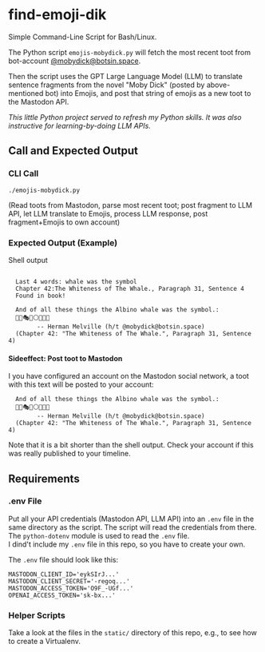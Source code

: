 <!-- markdownlint-disable MD046 -->
# find-emoji-dik

Simple Command-Line Script for Bash/Linux.

The Python script `emojis-mobydick.py` will fetch the most recent toot from bot-account [@mobydick@botsin.space](https://social.vivaldi.net/@mobydick@botsin.space).

Then the script uses the GPT Large Language Model (LLM) to translate sentence fragments from the novel "Moby Dick" (posted by above-mentioned bot) into Emojis, and post that string of emojis as a new toot to the Mastodon API.

_This little Python project served to refresh my Python skills. It was also instructive for learning-by-doing LLM APIs._

## Call and Expected Output

### CLI Call

    ./emojis-mobydick.py 

(Read toots from Mastodon, parse most recent toot; post fragment to LLM API, let LLM translate to Emojis, process LLM response, post fragment+Emojis to own account)

### Expected Output (Example)

Shell output

```text

  Last 4 words: whale was the symbol
  Chapter 42:The Whiteness of The Whale., Paragraph 31, Sentence 4
  Found in book!
  
  And of all these things the Albino whale was the symbol.:
  🔱🧩🎭📩⚪🐋🔣🎴
        -- Herman Melville (h/t @mobydick@botsin.space)
  (Chapter 42: "The Whiteness of The Whale.", Paragraph 31, Sentence 4)
```

#### Sideeffect: Post toot to Mastodon

I you have configured an account on the Mastodon social network, a toot with this text will be posted to your account:

```text
  And of all these things the Albino whale was the symbol.:
  🔱🧩🎭📩⚪🐋🔣🎴
        -- Herman Melville (h/t @mobydick@botsin.space)
  (Chapter 42: "The Whiteness of The Whale.", Paragraph 31, Sentence 4)
```

Note that it is a bit shorter than the shell output.
Check your account if this was really published to your timeline.

## Requirements

### .env File

Put all your API credentials (Mastodon API, LLM API) into an `.env` file in the same directory as the script. The script will read the credentials from there. The `python-dotenv` module is used to read the `.env` file.  
I dind't include my `.env` file in this repo, so you have to create your own.

The `.env` file should look like this:

```text
MASTODON_CLIENT_ID='eykSIrJ...'
MASTODON_CLIENT_SECRET='-regoq...'
MASTODON_ACCESS_TOKEN='O9F_-UGf...'
OPENAI_ACCESS_TOKEN='sk-bx...'
```

### Helper Scripts

Take a look at the files in the `static/` directory of this repo, e.g., to see how to create a Virtualenv.
